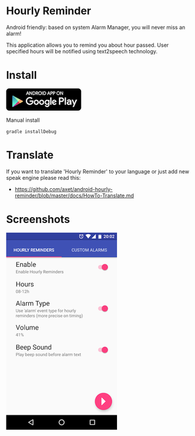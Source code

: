# Hourly Reminder

Android friendly: based on system Alarm Manager, you will never miss an alarm!

This application allows you to remind you about hour passed. User specified hours will be notified using text2speech technology.

# Install

[![ Google Play](docs/google-play-badge.png)](https://play.google.com/store/apps/details?id=com.github.axet.hourlyreminder) 

Manual install

    gradle installDebug

# Translate

If you want to translate 'Hourly Reminder' to your language or just add new speak engine please read this:

  * https://github.com/axet/android-hourly-reminder/blob/master/docs/HowTo-Translate.md

# Screenshots

![shot](/docs/shot.png)
